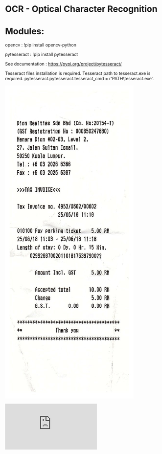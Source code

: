 # OCR - Optical Character Recognition

# Modules:
opencv : !pip install opencv-python

pytesseract : !pip install pytesseract

See documentation :
https://pypi.org/project/pytesseract/

Tesseract files installation is required.
Tesseract path to tesseract.exe is required.
pytesseract.pytesseract.tesseract_cmd = r'PATH\tesseract.exe'.

 ![alt text](https://github.com/MathieuDecline/PRD_LB/blob/main/OCR/X51008123476.jpg) 

 ![alt text]( https://github.com/MathieuDecline/PRD_LB/blob/main/OCR/TextFromImage.txt) 





